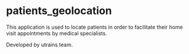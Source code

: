 # patients_geolocation
This application is used  to locate patients in order to facilitate their home visit appointments by medical specialists.

Developed by utrains team.
